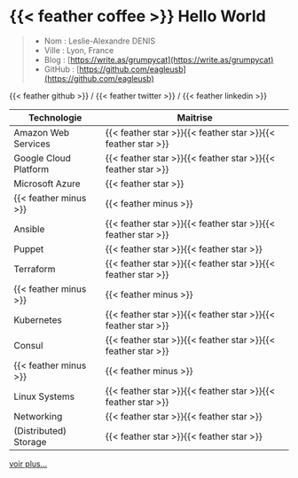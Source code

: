 # {{< feather coffee >}} Hello World

> - Nom : Leslie-Alexandre DENIS
> - Ville : Lyon, France
> - Blog : [https://write.as/grumpycat](https://write.as/grumpycat)
> - GitHub : [https://github.com/eagleusb](https://github.com/eagleusb)

{{< feather github >}} / {{< feather twitter >}} / {{< feather linkedin >}}

| Technologie           | Maitrise                                                     |
|-----------------------|--------------------------------------------------------------|
| Amazon Web Services   | {{< feather star >}}{{< feather star >}}{{< feather star >}} |
| Google Cloud Platform | {{< feather star >}}{{< feather star >}}{{< feather star >}} |
| Microsoft Azure       | {{< feather star >}}                                         |
| {{< feather minus >}} | {{< feather minus >}}                                        |
| Ansible               | {{< feather star >}}{{< feather star >}}{{< feather star >}} |
| Puppet                | {{< feather star >}}{{< feather star >}}                     |
| Terraform             | {{< feather star >}}{{< feather star >}}{{< feather star >}} |
| {{< feather minus >}} | {{< feather minus >}}                                        |
| Kubernetes            | {{< feather star >}}{{< feather star >}}{{< feather star >}} |
| Consul                | {{< feather star >}}{{< feather star >}}{{< feather star >}} |
| {{< feather minus >}} | {{< feather minus >}}                                        |
| Linux Systems         | {{< feather star >}}{{< feather star >}}{{< feather star >}} |
| Networking            | {{< feather star >}}{{< feather star >}}                     |
| (Distributed) Storage | {{< feather star >}}{{< feather star >}}                     |

[voir plus...](https://linkedin.com)
